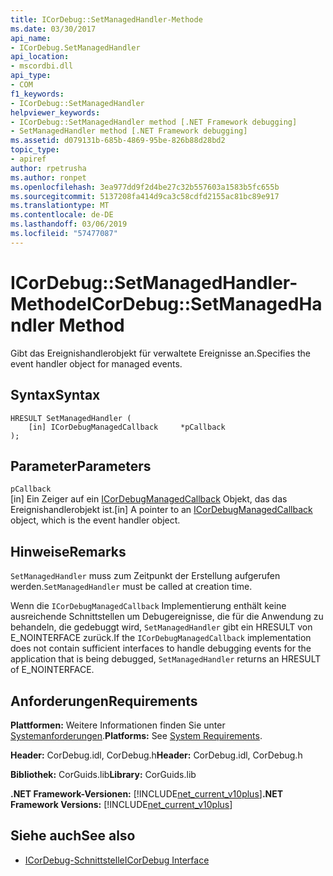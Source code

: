 ```yaml
---
title: ICorDebug::SetManagedHandler-Methode
ms.date: 03/30/2017
api_name:
- ICorDebug.SetManagedHandler
api_location:
- mscordbi.dll
api_type:
- COM
f1_keywords:
- ICorDebug::SetManagedHandler
helpviewer_keywords:
- ICorDebug::SetManagedHandler method [.NET Framework debugging]
- SetManagedHandler method [.NET Framework debugging]
ms.assetid: d079131b-685b-4869-95be-826b88d28bd2
topic_type:
- apiref
author: rpetrusha
ms.author: ronpet
ms.openlocfilehash: 3ea977dd9f2d4be27c32b557603a1583b5fc655b
ms.sourcegitcommit: 5137208fa414d9ca3c58cdfd2155ac81bc89e917
ms.translationtype: MT
ms.contentlocale: de-DE
ms.lasthandoff: 03/06/2019
ms.locfileid: "57477087"
---
```

# <a name="icordebugsetmanagedhandler-method"></a><span data-ttu-id="f6537-102">ICorDebug::SetManagedHandler-Methode</span><span class="sxs-lookup"><span data-stu-id="f6537-102">ICorDebug::SetManagedHandler Method</span></span>
<span data-ttu-id="f6537-103">Gibt das Ereignishandlerobjekt für verwaltete Ereignisse an.</span><span class="sxs-lookup"><span data-stu-id="f6537-103">Specifies the event handler object for managed events.</span></span>  
  
## <a name="syntax"></a><span data-ttu-id="f6537-104">Syntax</span><span class="sxs-lookup"><span data-stu-id="f6537-104">Syntax</span></span>  
  
```  
HRESULT SetManagedHandler (  
    [in] ICorDebugManagedCallback     *pCallback  
);  
```  
  
## <a name="parameters"></a><span data-ttu-id="f6537-105">Parameter</span><span class="sxs-lookup"><span data-stu-id="f6537-105">Parameters</span></span>  
 `pCallback`  
 <span data-ttu-id="f6537-106">[in] Ein Zeiger auf ein [ICorDebugManagedCallback](../../../../docs/framework/unmanaged-api/debugging/icordebugmanagedcallback-interface.md) Objekt, das das Ereignishandlerobjekt ist.</span><span class="sxs-lookup"><span data-stu-id="f6537-106">[in] A pointer to an [ICorDebugManagedCallback](../../../../docs/framework/unmanaged-api/debugging/icordebugmanagedcallback-interface.md) object, which is the event handler object.</span></span>  
  
## <a name="remarks"></a><span data-ttu-id="f6537-107">Hinweise</span><span class="sxs-lookup"><span data-stu-id="f6537-107">Remarks</span></span>  
 <span data-ttu-id="f6537-108">`SetManagedHandler` muss zum Zeitpunkt der Erstellung aufgerufen werden.</span><span class="sxs-lookup"><span data-stu-id="f6537-108">`SetManagedHandler` must be called at creation time.</span></span>  
  
 <span data-ttu-id="f6537-109">Wenn die `ICorDebugManagedCallback` Implementierung enthält keine ausreichende Schnittstellen um Debugereignisse, die für die Anwendung zu behandeln, die gedebuggt wird, `SetManagedHandler` gibt ein HRESULT von E_NOINTERFACE zurück.</span><span class="sxs-lookup"><span data-stu-id="f6537-109">If the `ICorDebugManagedCallback` implementation does not contain sufficient interfaces to handle debugging events for the application that is being debugged, `SetManagedHandler` returns an HRESULT of E_NOINTERFACE.</span></span>  
  
## <a name="requirements"></a><span data-ttu-id="f6537-110">Anforderungen</span><span class="sxs-lookup"><span data-stu-id="f6537-110">Requirements</span></span>  
 <span data-ttu-id="f6537-111">**Plattformen:** Weitere Informationen finden Sie unter [Systemanforderungen](../../../../docs/framework/get-started/system-requirements.md).</span><span class="sxs-lookup"><span data-stu-id="f6537-111">**Platforms:** See [System Requirements](../../../../docs/framework/get-started/system-requirements.md).</span></span>  
  
 <span data-ttu-id="f6537-112">**Header:** CorDebug.idl, CorDebug.h</span><span class="sxs-lookup"><span data-stu-id="f6537-112">**Header:** CorDebug.idl, CorDebug.h</span></span>  
  
 <span data-ttu-id="f6537-113">**Bibliothek:** CorGuids.lib</span><span class="sxs-lookup"><span data-stu-id="f6537-113">**Library:** CorGuids.lib</span></span>  
  
 <span data-ttu-id="f6537-114">**.NET Framework-Versionen:** [!INCLUDE[net_current_v10plus](../../../../includes/net-current-v10plus-md.md)]</span><span class="sxs-lookup"><span data-stu-id="f6537-114">**.NET Framework Versions:** [!INCLUDE[net_current_v10plus](../../../../includes/net-current-v10plus-md.md)]</span></span>  
  
## <a name="see-also"></a><span data-ttu-id="f6537-115">Siehe auch</span><span class="sxs-lookup"><span data-stu-id="f6537-115">See also</span></span>
- [<span data-ttu-id="f6537-116">ICorDebug-Schnittstelle</span><span class="sxs-lookup"><span data-stu-id="f6537-116">ICorDebug Interface</span></span>](../../../../docs/framework/unmanaged-api/debugging/icordebug-interface.md)
